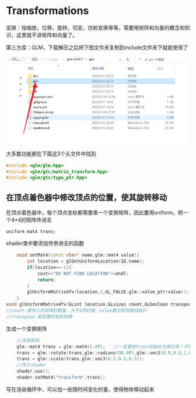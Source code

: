 # Transformations

变换：指缩放，位移，旋转，切变，仿射变换等等。需要用矩阵和向量的概念和知识，这里就不讲矩阵和向量了。

第三方库：GLM，下载解压之后把下图文件夹复制到include文件夹下就能使用了

![mkdocs](images\glmLoad.png)

大多数功能都在下面这3个头文件中找到

```c++
#include <glm/glm.hpp>
#include <glm/gtc/matrix_transform.hpp>
#include <glm/gtc/type_ptr.hpp>
```

## 在顶点着色器中修改顶点的位置，使其旋转移动

在顶点着色器中，每个顶点坐标都需要乘一个变换矩阵，因此要用uniform，把一个4*4的矩阵传进去

```
uniform mat4 trans;
```

shader类中要添加传参进去的函数

```c++
	void setMat4(const char* name,glm::mat4 value){
        int location = glGetUniformLocation(ID,name);
        if(location==-1){
            cout<<"DO NOT FIND LOCATION"<<endl;
            return;
        }
        glUniformMatrix4fv(location,1,GL_FALSE,glm::value_ptr(value));
    }
void glUniformMatrix4fv(GLint location,GLsizei count,GLboolean transpose,const GLfloat *value);
//count:要传入的矩阵的数量，大于1的时候，value要为矩阵数组指针
//transpose:是否要将矩阵转置
```

生成一个变换矩阵

```c++
	//变换矩阵
    glm::mat4 trans = glm::mat4(1.0f);   //一定要给trans初始化为单位阵！不然默认是0矩阵，做任何操作都是0！
    trans = glm::rotate(trans,glm::radians(90.0f),glm::vec3(0.0,0.0,1.0));
    trans = glm::scale(trans,glm::vec3(0.5,0.5,0.5));
	//传入shader
	shader.use();
    shader.setMat4("transform",trans);
```

写在渲染循环中，可以加一些随时间变化的量，使得物体移动起来
